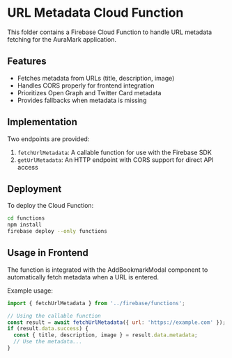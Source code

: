 # URL Metadata Cloud Function

This folder contains a Firebase Cloud Function to handle URL metadata fetching for the AuraMark application.

## Features

- Fetches metadata from URLs (title, description, image)
- Handles CORS properly for frontend integration
- Prioritizes Open Graph and Twitter Card metadata
- Provides fallbacks when metadata is missing

## Implementation

Two endpoints are provided:

1. `fetchUrlMetadata`: A callable function for use with the Firebase SDK
2. `getUrlMetadata`: An HTTP endpoint with CORS support for direct API access

## Deployment

To deploy the Cloud Function:

```bash
cd functions
npm install
firebase deploy --only functions
```

## Usage in Frontend

The function is integrated with the AddBookmarkModal component to automatically fetch metadata when a URL is entered.

Example usage:

```javascript
import { fetchUrlMetadata } from '../firebase/functions';

// Using the callable function
const result = await fetchUrlMetadata({ url: 'https://example.com' });
if (result.data.success) {
  const { title, description, image } = result.data.metadata;
  // Use the metadata...
}
```